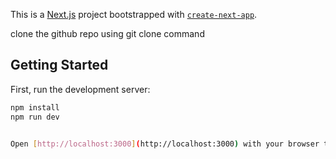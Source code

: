 This is a [Next.js](https://nextjs.org/) project bootstrapped with [`create-next-app`](https://github.com/vercel/next.js/tree/canary/packages/create-next-app).

clone the github repo using git clone command

## Getting Started

First, run the development server:

```bash
npm install
npm run dev


Open [http://localhost:3000](http://localhost:3000) with your browser to see the result.

```

